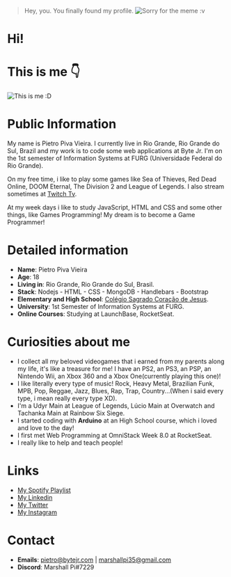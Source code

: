 > Hey, you. You finally found my profile.
![Sorry for the meme :v](https://i.kym-cdn.com/entries/icons/original/000/027/553/Quotyou_youre_finally_awake__1002f069a64ef5426a2aa33b2b92e4f2.jpg "You're finally awake")

# Hi!

# This is me :point_down:
![This is me :D](https://avatars2.githubusercontent.com/u/47929247?s=460&u=e8cde000f2b4d6698f936c74c865ba9e2f9d8fdd&v=4 "Pietro Piva Vieira")

# Public Information
My name is Pietro Piva Vieira. I currently live in Rio Grande, Rio Grande do Sul, Brazil and my work is to code some web applications at Byte Jr.
I'm on the 1st semester of Information Systems at FURG (Universidade Federal do Rio Grande).

On my free time, i like to play some games like Sea of Thieves, Red Dead Online, DOOM Eternal, The Division 2 and League of Legends.
I also stream sometimes at [Twitch Tv](https://www.twitch.tv/marshall_pi).

At my week days i like to study JavaScript, HTML and CSS and some other things, like Games Programming!
My dream is to become a Game Programmer!

# Detailed information
* **Name**: Pietro Piva Vieira
* **Age**: 18
* **Living in**: Rio Grande, Rio Grande do Sul, Brasil.
* **Stack**: Nodejs - HTML - CSS - MongoDB - Handlebars - Bootstrap
* **Elementary and High School**: [Colégio Sagrado Coração de Jesus](https://www.facebook.com/colegiosagradorg/).
* **University**: 1st Semester of Information Systems at FURG.
* **Online Courses**: Studying at LaunchBase, RocketSeat.

# Curiosities about me
* I collect all my beloved videogames that i earned from my parents along my life, it's like a treasure for me! I have an PS2, an PS3, an PSP, an Nintendo Wii, an Xbox 360 and a Xbox One(currently playing this one)!
* I like literally every type of music! Rock, Heavy Metal, Brazilian Funk, MPB, Pop, Reggae, Jazz, Blues, Rap, Trap, Country...(When i said every type, i mean really every type XD).
* I'm a Udyr Main at League of Legends, Lúcio Main at Overwatch and Tachanka Main at Rainbow Six Siege.
* I started coding with **Arduino** at an High School course, which i loved and love to the day!
* I first met Web Programming at OmniStack Week 8.0 at RocketSeat.
* I really like to help and teach people!

# Links
* [My Spotify Playlist](https://open.spotify.com/playlist/5oHIpeFo7RO0zfhSiTk0NA?si=oQHWKDjOSLGklACp9_R9bA)
* [My Linkedin](https://www.linkedin.com/in/pietro-vieira/)
* [My Twitter](https://twitter.com/Marshall__Pi)
* [My Instagram](https://www.instagram.com/marshall_pi/)

# Contact
* **Emails**: pietro@bytejr.com | marshallpi35@gmail.com
* **Discord**: Marshall Pi#7229

